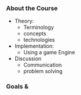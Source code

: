 
### About the Course
- Theory:
	- Terminology
	- concepts
	- technologies
- Implementation:
	- Using a game Engine
- Discussion
	- Communication
	- problem solving

### Goals & 